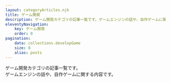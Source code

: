 ```yaml
---
layout: categoryArticles.njk
title: ゲーム開発
description: ゲーム開発カテゴリの記事一覧です。ゲームエンジンの話や、自作ゲームに関する内容です。
eleventyNavigation:
    key: ゲーム開発
    order: 0
pagination:
    data: collections.developGame
    size: 8
    alias: posts
---
```


ゲーム開発カテゴリの記事一覧です。  
ゲームエンジンの話や、自作ゲームに関する内容です。
